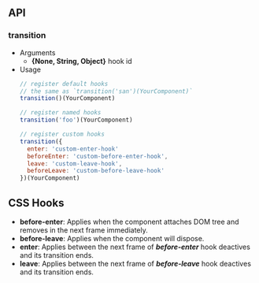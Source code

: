 
## API

### transition

- Arguments
  - **{None, String, Object}** hook id
- Usage
  ```javascript
  // register default hooks
  // the same as `transition('san')(YourComponent)`
  transition()(YourComponent)

  // register named hooks
  transition('foo')(YourComponent)

  // register custom hooks
  transition({
    enter: 'custom-enter-hook'
    beforeEnter: 'custom-before-enter-hook',
    leave: 'custom-leave-hook',
    beforeLeave: 'custom-before-leave-hook'
  })(YourComponent)
  ```

## CSS Hooks

- **before-enter**: Applies when the component attaches DOM tree and removes in the next frame immediately.
- **before-leave**: Applies when the component will dispose.
- **enter**: Applies between the next frame of ***before-enter*** hook deactives and its transition ends.
- **leave**: Applies between the next frame of ***before-leave*** hook deactives and its transition ends.